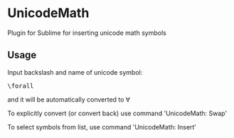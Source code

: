 UnicodeMath
===========

Plugin for Sublime for inserting unicode math symbols

Usage
-----

Input backslash and name of unicode symbol:
<pre>
\forall
</pre>
and it will be automatically converted to ∀

To explicitly convert (or convert back) use command 'UnicodeMath: Swap'

To select symbols from list, use command 'UnicodeMath: Insert'
